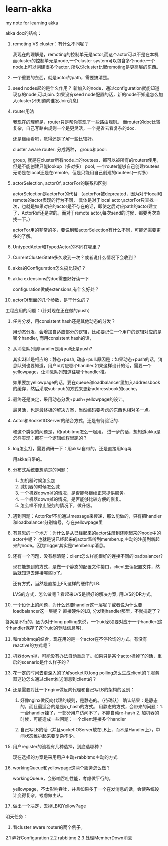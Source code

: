 learn-akka
==========

my note for learning akka

akka doc的结构：

1. remoting VS cluster：有什么不同呢？

   我现在的理解是，remoting的控制单元是actor,而这个actor可以不是在本机
   而cluster的控制单元是node,一个cluster system可以包含多个node.一个node上可以创建很多个actor.
   所以说cluster比起remoting是更高层的东西。
   
2. 一个重要的东西，就是actor的path，需要搞清楚。
    
   
3. seed nodes起的是什么作用？
   新加入的node，通过configuration就能知道现存的node,可以join.
   如果没有seed node配置的话，新的node不知道怎么加入cluster(不知道向谁发Join消息).

4. router用法
   
   我现在的理解是，router只是帮你实现了一些路由规则。
   而router的doc比较复杂，自己写路由规则一个是更灵活，一个是省去看复杂的doc.

   还是继续看吧，觉得还是了解一些比较好。
   
   cluster aware router: 分成两种， group和pool:
   
   group, 就是在cluster所有node上的routees，都可以被所有的routers使用，但是不能创建只能lookup（多对多）
   pool, 一个router能够自己创建routees无论是在local还是在remote，但是只能用自己创建的routees(一对多)

5. actorSelection, actorOf, actorFor的联系和区别

   actorSelection是actorFor的代替
   （actorFor被depreated，因为对于local和remote的actor表现的行为不同，
   具体是对于local actor,actorFor只查找一次，也就是如果对应的actor是不存在的话，即使之后对应path的actor建立了，ActorRef还是空的。而对于remote actor,每次send的时候，都要再次查找一下。）

   actorFor用的非常的多，要说到和actorSelection有什么不同，可能还需要更多的了解。   

6. UntypedActor和TypedActor的不同在哪里？

7. CurrentClusterState多久收到一次？或者说什么情况下会收到？

8. akka的Configuration怎么搞比较好？

9. akka extensions的doc需要好好读一下

   configuration做成extensions,有什么好处？
   
10. actorOf里面的几个参数，是干什么的？


工程应用的问题：（针对现在正在做的push）

1. 任务分发，用consistent hash还是其他动态的分发？

   用动态分发，会增加自适应部分的逻辑，比如要记住一个用户的逻辑对应的是哪个handler, 而用consistent hash的话，
   
2. 从消息队列到handler是用pull还是push?

   其实2和1是相应的：静态+push, 动态+pull.原因是：如果动态+push的话，消息队列也要知道，用户id对应哪个handler.如果这样设计的话，需要一个yellowpage，让消息队列知道往哪个handler推。
   
   如果要加yellowpage的话，要在queue和loadbalancer里加入addressbook的缓存，然后采取sub-pub的方式来更新addressbook的cache。

3. 最终还是决定，采用动态分发+push+yellowpage的设计。
    
   最灵活，也是最终极的解决方案，当然编码要考虑的东西也相对多一点。
   

4. Actor和SocketIOServer的结合方式，还是有待验证的. 
   
   和这个类似的问题是，和rabbitmq怎么一起用。 进一步的话，想知道akka是怎样实现：都在一个逻辑线程里跑的？

5. log怎么打，需要调研一下：用akka自带的，还是直接用log4j.

   用akka自带的。

6. 分布式系统要想清楚的问题：
   1. 加机器时候怎么加
   2. 减机器的时候怎么减
   3. 一个机器down掉的情况，是否能够继续正常提供服务。
   4. 一个机器down掉的情况，是否能够比较方便的恢复。
   5. 怎么样不停止服务的情况下，做升级。

7. 遇到问题：ActorRef不能通过message来传递，那么能做的，只有把handler和loadbalancer分别编号，存在yellowpage里

8. 有意思的一个地方：为什么是从已经起来的actor注册到还刚起来的node中的actor中呢？
   也就是说已经起来的actor监听到memberup,主动的注册到新起来的node。因为trigger其实是memberup消息。

9. 还有一个问题，没有想清楚：client怎么样能很好的连接不同的loadbalancer?

   现在能想到的方式，是做一个静态的配置文件接口，client去读配置文件，然后就知道去连接哪些lb了。
   
   还有方式，当然是直接上F5,这样的硬件的LB.

   LVS的方式，怎么做呢？看起来LVS是很好的解决方案, 用LVS的DR方式。
   
10. 一个设计上的问题，为什么还要handler这一层呢？或者说为什么要loadbalancer这一层呢？
    直接硬件的LB, 分发到handler那里，不就搞定了？

   答案是不行的，因为对于long polling来说，一个uid必须要对应于一个handler(这个handler保存了这个uid的登陆信息等).

11. 和rabbitmq的结合，现在用的是一个actor在不停轮询的方式。有没有reactive的方式呢？

12. 机器down掉，可能没有办法自动重启了。如果只是某个actor挂掉了的话，重启的scenario是什么样子的？

13. 花一定的时间去更深入的了解socketIO.long polling怎么生成client的？服务器这边怎么通过client推送消息到client的？

14. 还是需要对比一下nginx做反向代理和自己写LB的架构的区别：

    1. 好像nginx做反向代理的规则，是静态的。（待确认）
       确认结果：是静态的，而且最适合的是是ip_hash的方式。
       用静态的方式，会带来的问题：1. 一台handler挂了，一部分用户访问不了，不能自动re-hash
                                   2. 加机器的时候，可能造成一些问题：一个client连接多个handler
                                   
    2. 自己写LB的话（并且socketIOServer放在LB上，而不是Handler上），中间状态维护起来要复杂不少。

15. 用户register的流程有几种选择，到底选哪种？

    现在选择的方案是采用用户主动+rabbitmq主动的方式
    
16. workingQueue和yellowpage这两个服务怎么做？

    workingQueue，会影响吞吐性能，考虑做平行的。
    
    yellowpage，不太影响吞吐，并且如果多于一个在发消息的话，会使系统设计变得复杂，考虑做主从。
    
17. 做出一个决定，去掉LB和YellowPage



明天任务：

1. 看cluster aware router的两个例子。

2.1 弄好Configuration
2.2 rabbitmq
2.3 处理MemberDown消息


   
